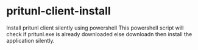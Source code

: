 # pritunl-client-install
Install pritunl client silently using powershell
This powershell script will check if pritunl.exe is already downloaded else downloadn then install the application silently.

